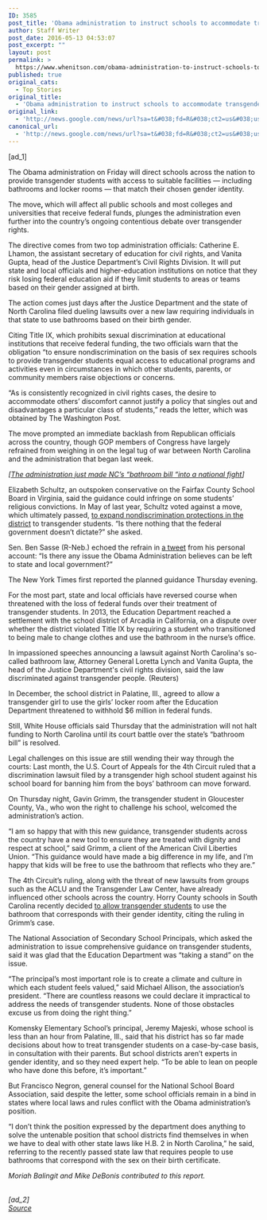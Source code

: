 ```yaml
---
ID: 3585
post_title: 'Obama administration to instruct schools to accommodate transgender students &#8211; Washington Post'
author: Staff Writer
post_date: 2016-05-13 04:53:07
post_excerpt: ""
layout: post
permalink: >
  https://www.whenitson.com/obama-administration-to-instruct-schools-to-accommodate-transgender-students-washington-post/
published: true
original_cats:
  - Top Stories
original_title:
  - 'Obama administration to instruct schools to accommodate transgender students - Washington Post'
original_link:
  - 'http://news.google.com/news/url?sa=t&#038;fd=R&#038;ct2=us&#038;usg=AFQjCNFh9lFkRuaUDLhyCFiyHctEh6Y-7w&#038;clid=c3a7d30bb8a4878e06b80cf16b898331&#038;cid=52779105404378&#038;ei=sF01V7CZHNiLhAG3n53IDw&#038;url=https://www.washingtonpost.com/politics/obama-administration-to-instruct-schools-to-accommodate-transgender-students/2016/05/12/0ed1c50e-18ab-11e6-aa55-670cabef46e0_story.html'
canonical_url:
  - 'http://news.google.com/news/url?sa=t&#038;fd=R&#038;ct2=us&#038;usg=AFQjCNFh9lFkRuaUDLhyCFiyHctEh6Y-7w&#038;clid=c3a7d30bb8a4878e06b80cf16b898331&#038;cid=52779105404378&#038;ei=sF01V7CZHNiLhAG3n53IDw&#038;url=https://www.washingtonpost.com/politics/obama-administration-to-instruct-schools-to-accommodate-transgender-students/2016/05/12/0ed1c50e-18ab-11e6-aa55-670cabef46e0_story.html'
---
```

 [ad_1]
<br><div id=""><p id="U1060794642908t4D">The Obama administration on Friday will direct schools across the nation to provide transgender students with access to suitable facilities — including bathrooms and locker rooms — that match their chosen gender identity.</p> <p id="U1060794642908ghF">The move<b>, </b>which will affect all public schools and most colleges and universities that receive federal funds, plunges the administration even further into the country’s ongoing contentious debate over transgender rights.</p> <p id="U1060794642908sfB"> The directive comes from two top administration officials: Catherine E. Lhamon, the assistant secretary of education for civil rights, and Vanita Gupta, head of the Justice Department’s Civil Rights Division. It will put state and local officials and higher-education institutions on notice that they risk losing federal education aid if they limit students to areas or teams based on their gender assigned at birth.</p> <p> <span>The action comes just days after the Justice Department and the state of North Carolina filed dueling lawsuits over a new law requiring individuals in that state to use</span> bathrooms based on their birth gender.</p> <p id="U1060794642908WbD">Citing Title IX, which prohibits sexual discrimination at educational institutions that receive federal funding, the two officials warn that the obligation “to ensure nondiscrimination on the basis of sex requires schools to provide transgender students equal access to educational programs and activities even in circumstances in which other students, parents, or community members raise objections or concerns.</p> <p id="U1060794642908fKF">“As is consistently recognized in civil rights cases, the desire to accommodate others’ discomfort cannot justify a policy that singles out and disadvantages a particular class of students,” reads the letter, which was obtained by The Washington Post.</p> <p id="U1060794642908UFI">The move prompted an immediate backlash from Republican officials across the country, though GOP members of Congress have largely refrained from weighing in on the legal tug of war between North Carolina and the administration that began last week.</p> <p channel="wp.com" class="interstitial-link"> <i>[<a href="https://www.washingtonpost.com/politics/2016/05/05/435d7ee4-12ed-11e6-8967-7ac733c56f12_story.html" shape="rect">The administration just made NC’s “bathroom bill “into a national fight</a>]</i> </p> <p id="U1060794642908EwE">Elizabeth Schultz, an outspoken conservative on the Fairfax County School Board in Virginia, said the guidance could infringe on some students’ religious convictions. In May of last year, Schultz voted against a move, which ultimately passed, <a href="https://www.washingtonpost.com/local/education/fairfax-board-approves-transgender-protections/2015/05/07/993d3b0e-f522-11e4-bcc4-e8141e5eb0c9_story.html" shape="rect">to expand nondiscrimination protections in the district</a> to transgender students. “Is there nothing that the federal government doesn’t dictate?” she asked.</p> <p id="U1060794642908pIF">Sen. Ben Sasse (R-Neb.) echoed the refrain in <a href="https://twitter.com/BenSasse/status/730955913369145344" shape="rect">a tweet</a> from his personal account: “Is there any issue the Obama Administration believes can be left to state and local government?” </p> <p id="U1060794642908dFH">The New York Times first reported the planned guidance Thursday evening.</p> <p id="U106079464290848B">For the most part, state and local officials have reversed course when threatened with the loss of federal funds over their treatment of transgender students. In 2013, the Education Department reached a settlement with the school district of Arcadia in California, on a dispute over whether the district violated Title IX by requiring a student who transitioned to being male to change clothes and use the bathroom in the nurse’s office.</p><div class="inline-content inline-video" readability="37">  <p> <span class="pb-caption">In impassioned speeches announcing a lawsuit against North Carolina's so-called bathroom law, Attorney General Loretta Lynch and Vanita Gupta, the head of the Justice Department's civil rights division, said the law discriminated against transgender people. (Reuters)</span> </p> </div> <p id="U1060794642908HV">In December, the school district in Palatine, Ill., agreed to allow a transgender girl to use the girls’ locker room after the Education Department threatened to withhold $6 million in federal funds. </p> <p id="U1060794642908VMH">Still, White House officials said Thursday that the administration will not halt funding to North Carolina until its court battle over the state’s “bathroom bill” is resolved.</p> <p id="U10607946429082WB">Legal challenges on this issue are still wending their way through the courts: Last month, the U.S. Court of Appeals for the 4th Circuit ruled that a discrimination lawsuit filed by a transgender high school student against his school board for banning him from the boys’ bathroom can move forward. </p> <p id="U1060794642908EsC">On Thursday night, Gavin Grimm, the transgender student in Gloucester County, Va., who won the right to challenge his school, welcomed the administration’s action.</p> <p id="U1060794642908ptC">“I am so happy that with this new guidance, transgender students across the country have a new tool to ensure they are treated with dignity and respect at school,” said Grimm, a client of the American Civil Liberties Union. “This guidance would have made a big difference in my life, and I’m happy that kids will be free to use the bathroom that reflects who they are.”</p> <p id="U10607946429089VD">The 4th Circuit’s ruling, along with the threat of new lawsuits from groups such as the ACLU and the Transgender Law Center, have already influenced other schools across the country. Horry County schools in South Carolina recently decided <a href="https://www.washingtonpost.com/news/education/wp/2016/04/29/a-s-c-school-system-banned-a-transgender-boy-from-the-boys-bathroom-but-then-it-reversed-course-advocates-say/" shape="rect">to allow transgender students</a> to use the bathroom that corresponds with their gender identity, citing the ruling in Grimm’s case.</p> <p id="U1060794642908dYD">The National Association of Secondary School Principals, which asked the administration to issue comprehensive guidance on transgender students, said it was glad that the Education Department was “taking a stand” on the issue.</p> <p id="U10607946429086IG">“The principal’s most important role is to create a climate and culture in which each student feels valued,” said Michael Allison, the association’s president. “There are countless reasons we could declare it impractical to address the needs of transgender students. None of those obstacles excuse us from doing the right thing.”</p> <p channel="!Daily" id="U1060794642908kl">Komensky Elementary School’s principal, Jeremy Majeski, whose school is less than an hour from Palatine, Ill., said that his district has so far made decisions about how to treat transgender students on a case-by-case basis, in consultation with their parents. But school districts aren’t experts in gender identity, and so they need expert help. “To be able to lean on people who have done this before, it’s important.”</p> <p id="U1060794642908fbD">But Francisco Negron, general counsel for the National School Board Association, said despite the letter, some school officials remain in a bind in states where local laws and rules conflict with the Obama administration’s position.</p> <p id="U1060794642908onE">“I don’t think the position expressed by the department does anything to solve the untenable position that school districts find themselves in when we have to deal with other state laws like H.B. 2 in North Carolina,” he said, referring to the recently passed state law that requires people to use bathrooms that correspond with the sex on their birth certificate.<i/> </p> <p>Moriah Balingit and Mike DeBonis contributed to this report.</p>   </div>
<br>[ad_2]
<br><a href="http://news.google.com/news/url?sa=t&#038;fd=R&#038;ct2=us&#038;usg=AFQjCNFh9lFkRuaUDLhyCFiyHctEh6Y-7w&#038;clid=c3a7d30bb8a4878e06b80cf16b898331&#038;cid=52779105404378&#038;ei=sF01V7CZHNiLhAG3n53IDw&#038;url=https://www.washingtonpost.com/politics/obama-administration-to-instruct-schools-to-accommodate-transgender-students/2016/05/12/0ed1c50e-18ab-11e6-aa55-670cabef46e0_story.html">Source </a>